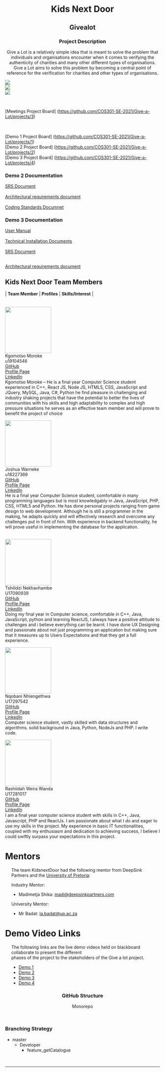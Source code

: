 <h1 align="center"> Kids Next Door </h1>
<h2 align="center"> Givealot </h2>


<h3 align="center" text-decoration="underline">Project Description</h3>
<p align="center">Give a Lot is a relatively simple idea that is meant to solve the problem that individuals and organisations encounter when it comes to verifying the authenticity of charities and many other different types of organisations. Give a Lot aims to solve this problem by becoming a central point of reference for the verification for charities and other types of organisations.</p>

![](https://img.shields.io/badge/coverage-unknown-informational?style=flat&logo=<LOGO_NAME>&logoColor=white&color=2bbc8a)
	<br>
![](https://img.shields.io/badge/IssuesOpen-5-informational?style=flat&logo=<LOGO_NAME>&logoColor=white&color=2bbc8a)
	<br>
![](https://img.shields.io/badge/IssuesClosed-5-informational?style=flat&logo=<LOGO_NAME>&logoColor=white&color=2bbc8a)	

<br>

[Meetings Project Board]
(https://github.com/COS301-SE-2021/Give-a-Lot/projects/3)

<br><br>
[Demo 1 Project Board]
(https://github.com/COS301-SE-2021/Give-a-Lot/projects/1)
<br>
[Demo 2 Project Board]
(https://github.com/COS301-SE-2021/Give-a-Lot/projects/2)
<br>
[Demo 3 Project Board]
(https://github.com/COS301-SE-2021/Give-a-Lot/projects/4)
<br>
<h3>Demo 2 Documentation</h3>
<a href="https://drive.google.com/file/d/1Di_9bHOnuGjLVx-TSGUBZ4JJtTczgMHC/view?usp=sharing"> SRS Document </a>
<br><br>
<a href="https://drive.google.com/file/d/1UU7OfSolEBjiBHExVGGJ1PQzOEdpfhAW/view?usp=sharing"> Architectural requirements document </a>
<br><br>
<a href="https://drive.google.com/file/d/1F5go0s6Mo52JFyQfnXhLLjX11eyOPhpQ/view?usp=sharing">Coding Standards Documnet</a>

<br>
<h3>Demo 3 Documentation</h3>
<a href="https://drive.google.com/file/d/1CFI2DA_V8gw9ytnAjD_ah1ak4lCGUfMN/view?usp=sharing"> User Manual </a>
<br><br>
<a href="https://drive.google.com/file/d/1jG82jaJfu3bAgi71czitM4-QURK7ZHin/view?usp=sharing"> Technical Installation Documents </a>
<br><br>
<a href="https://drive.google.com/file/d/1FmVqmprhwNykYTpffb8rgnJWLMl7B2wj/view?usp=sharing"> SRS Document </a>
<br><br>

<a href="https://drive.google.com/file/d/1KEjxb9IEYz-uaWCV3jwbreG89nyj_W5Z/view"> Architectural requirements document </a>




## Kids Next Door Team Members

| **Team Member** | **Profiles** | **Skills/Interest** | <br/><br/><br/>
 <img src="https://cdn.discordapp.com/attachments/838454474250780693/850093097815244870/Picture4.jpg" width="150px">  <br/> Kgomotso Moroke<br/>  u19104546<br/> [GitHub](https://github.com/Kgomotso404) <br/> [Profile Page]() <br/> [LinkedIn](https://www.linkedin.com/in/kgomotso-moroke-23b0ab210/) <br/> Kgomotso Moroke – He is a final year Computer Science student experienced in C++, React JS, Node JS, HTML5, CSS, JavaScript and JQuery, MySQL, Java, C#, Python he find pleasure in challenging and industry shaking projects that have the potential to better the lives of communities with his skills and high adaptability to complex and high pressure situations he serves as an effective team member and will prove to benefit the project of choice<br/>
 
 <img src="https://cdn.discordapp.com/attachments/838454474250780693/850093098993582080/Picture5.jpg" width="150px">  <br/> Joshua Warneke <br/> u18227369 <br/> [GitHub](https://github.com/CaptainCoDev) <br/> [Profile Page](https://CaptainCoDev.github.io/) <br/> [LinkedIn](https://www.linkedin.com/in/joshua-warneke-02a243171/) <br/> He is a final year Computer Science student, comfortable in many programming languages but is most knowledgably in Java, JavaScript, PHP, CSS, HTML5 and Python. He has done personal projects ranging from game design to web development. Although he is still a programmer in the making, he adapts quickly and will effectively research and overcome any challenges put in front of him. With experience in backend functionality, he will prove useful in implementing the database for the application. <br/><br/> 


 <img src="https://cdn.discordapp.com/attachments/838454474250780693/850093077892300820/Picture1.jpg" width="150px">  <br/> Tshilidzi Nekhavhambe <br/> U17090939 <br/> [GitHub](https://tshilidzin.github.io/Tshilidzi/) <br/> [Profile Page]() <br/> [LinkedIn](https://www.linkedin.com/in/tshilidzi-nekhavhambe-a778731a2/) <br/> Doing my final year in Computer science, comfortable in C++, Java, JavaScript, python and learning ReactJS, I always have a positive attitude to challenges and i believe everything can be learnt. I have done UX Designing and passionate about not just programming an application but making sure that it measures up to Users Expectations and that they get a full experience.<br/>

 <img src="https://cdn.discordapp.com/attachments/838454474250780693/850093093327077396/Picture2.jpg" width="150px">  <br/> Nqobani Nhlengethwa  <br/> U17297542 <br/> [GitHub](https://github.com/Xplodiator) <br/> [Profile Page](https://github.com/Xplodiator/Xplodiator.github.io) <br/> [LinkedIn](https://www.linkedin.com/in/nqobani-nhlengethwa-907995159/) <br/>Computer science student, vastly skilled with data structures and algorithms. solid background in Java, Python, NodeJs and PHP. I write code. <br/>

 <img src="https://cdn.discordapp.com/attachments/838454474250780693/850093096682913792/Picture3.jpg" width="150px">  <br/> Rashiidah Weira Wanda  <br/> U17281017 <br/> [GitHub](https://github.com/WandaWeira) <br/> [Profile Page](https://wandaweira.github.io/personal/) <br/> [LinkedIn](https://www.linkedin.com/in/wanda-weira-9929b1116/) <br/>I am a ﬁnal year computer science student with skills in C++, Java, Javascript, PHP and ReactJs. I am passionate about what I do and eager to use my skills in the project. My experience in basic IT functionalities, coupled with my enthusiasm and dedication to achieving success, I believe I could swiftly surpass your expectations in this project. <br/>

 # Mentors

<div style="margin-left: 4%">

The team KidsnextDoor had the following mentor from  DeepSink Partners </a> and the <a href="https://www.up.ac.za/"> University of Pretoria</a>:

Industry Mentor:
* Madimetja Shika:  madi@deepsinkpartners.com

University Mentor:
* Mr Badat: la.badat@up.ac.za

</div>

# Demo Video Links

<div style="margin-left: 4%">

The following links are the live demo videos held on blackboard collaborate to present the different <br/>
phases of the project to the stakeholders of the Give a lot project.

* <a href=""> Demo 1 </a>
* <a href="https://drive.google.com/file/d/1nVGxjAXg2Bps2CiWN2UObfZMa0Hhtgmt/view?usp=sharing"> Demo 2 </a>
* <a href=""> Demo 3 </a>
* <a href=""> Demo 4 </a>

</div>

<h3 align="center" text-decoration="underline"> GitHub Structure</h3>
<p align="center">Monorepo</p>


<br>
<h3 align="left" text-decoration="underline"> Branching Strategy</h3>

<ul>
  <li>master
   <ul>
    <li>Developer
      <ul>
         <li>feature_getCatalogue</li>
     </ul>
   </li>
  </ul>
 </li>
</ul>
<br>


---


